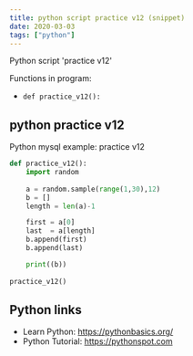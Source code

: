 ```yaml
---
title: python script practice v12 (snippet)
date: 2020-03-03
tags: ["python"]
---
```

Python script 'practice v12'

Functions in program: 
* `def practice_v12():`

## python practice v12

Python mysql example: practice v12

```python
def practice_v12():
	import random
	
	a = random.sample(range(1,30),12)
	b = []
	length = len(a)-1

	first = a[0]
	last  = a[length]
	b.append(first)
	b.append(last)

	print((b))
	
practice_v12()

```

## Python links

- Learn Python: https://pythonbasics.org/
- Python Tutorial: https://pythonspot.com
